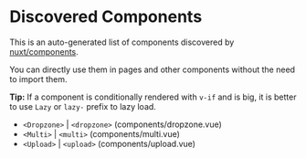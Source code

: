 # Discovered Components

This is an auto-generated list of components discovered by [nuxt/components](https://github.com/nuxt/components).

You can directly use them in pages and other components without the need to import them.

**Tip:** If a component is conditionally rendered with `v-if` and is big, it is better to use `Lazy` or `lazy-` prefix to lazy load.

- `<Dropzone>` | `<dropzone>` (components/dropzone.vue)
- `<Multi>` | `<multi>` (components/multi.vue)
- `<Upload>` | `<upload>` (components/upload.vue)
